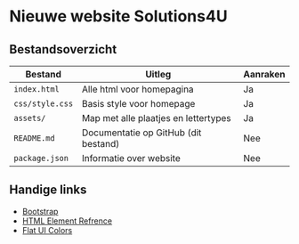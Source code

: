# Nieuwe website Solutions4U

## Bestandsoverzicht
| Bestand | Uitleg | Aanraken |
| ------- | ------ | -------- |
| `index.html` | Alle html voor homepagina | Ja |
| `css/style.css` | Basis style voor homepage | Ja |
| `assets/` | Map met alle plaatjes en lettertypes | Ja |
| `README.md` | Documentatie op GitHub (dit bestand) | Nee |
| `package.json` | Informatie over website | Nee |

## Handige links
- [Bootstrap]("http://getbootstrap.com/css/")
- [HTML Element Refrence]("http://www.w3schools.com/tags/default.asp")
- [Flat UI Colors]("http://flatuicolors.com/")
